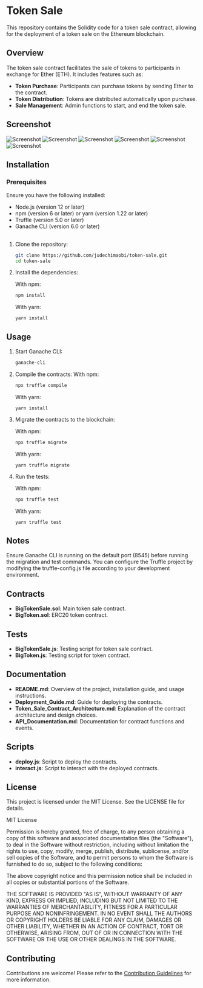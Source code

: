 # Token Sale

This repository contains the Solidity code for a token sale contract, allowing for the deployment of a token sale on the Ethereum blockchain.

## Overview

The token sale contract facilitates the sale of tokens to participants in exchange for Ether (ETH). It includes features such as:

- **Token Purchase**: Participants can purchase tokens by sending Ether to the contract.
- **Token Distribution**: Tokens are distributed automatically upon purchase.
- **Sale Management**: Admin functions to start, and end the token sale.

## Screenshot

![Screenshot](scr_shot_loading.png)
![Screenshot](scr_shot_loaded.png)
![Screenshot](scr_shot_confirm_tnx.png)
![Screenshot](scr_shot1.png)
![Screenshot](scr_shot_test.png)
![Screenshot](scr_shot_clientside.png)

## Installation

### Prerequisites

Ensure you have the following installed:

- Node.js (version 12 or later)
- npm (version 6 or later) or yarn (version 1.22 or later)
- Truffle (version 5.0 or later)
- Ganache CLI (version 6.0 or later)

##
1. Clone the repository:

   ```sh
   git clone https://github.com/judechimaobi/token-sale.git
   cd token-sale

2. Install the dependencies:<br>
   
   With npm:
   ```sh
   npm install

   ```
   With yarn:
   ```
   yarn install
   ```

## Usage
1. Start Ganache CLI:
  
   ```sh
   ganache-cli

2. Compile the contracts:
   With npm:
   ```sh
   npx truffle compile
   ```
   With yarn:
   ```
   yarn install
   ```

3. Migrate the contracts to the blockchain:

   With npm:
   ```sh
   npx truffle migrate
    ```
   With yarn:
   ```
   yarn truffle migrate
   ```

4. Run the tests:

   With npm:
   ```sh
   npx truffle test
    ```
   With yarn:
   ```
   yarn truffle test
   ```

## Notes
Ensure Ganache CLI is running on the default port (8545) before running the migration and test commands.
You can configure the Truffle project by modifying the truffle-config.js file according to your development environment.

## Contracts

- **BigTokenSale.sol**: Main token sale contract.
- **BigToken.sol**: ERC20 token contract.

## Tests

- **BigTokenSale.js**: Testing script for token sale contract.
- **BigToken.js**: Testing script for token contract.

## Documentation

- **README.md**: Overview of the project, installation guide, and usage instructions.
- **Deployment_Guide.md**: Guide for deploying the contracts.
- **Token_Sale_Contract_Architecture.md**: Explanation of the contract architecture and design choices.
- **API_Documentation.md**: Documentation for contract functions and events.

## Scripts

- **deploy.js**: Script to deploy the contracts.
- **interact.js**: Script to interact with the deployed contracts.



## License

This project is licensed under the MIT License. See the LICENSE file for details.

MIT License

Permission is hereby granted, free of charge, to any person obtaining a copy
of this software and associated documentation files (the "Software"), to deal
in the Software without restriction, including without limitation the rights
to use, copy, modify, merge, publish, distribute, sublicense, and/or sell
copies of the Software, and to permit persons to whom the Software is
furnished to do so, subject to the following conditions:

The above copyright notice and this permission notice shall be included in all
copies or substantial portions of the Software.

THE SOFTWARE IS PROVIDED "AS IS", WITHOUT WARRANTY OF ANY KIND, EXPRESS OR
IMPLIED, INCLUDING BUT NOT LIMITED TO THE WARRANTIES OF MERCHANTABILITY,
FITNESS FOR A PARTICULAR PURPOSE AND NONINFRINGEMENT. IN NO EVENT SHALL THE
AUTHORS OR COPYRIGHT HOLDERS BE LIABLE FOR ANY CLAIM, DAMAGES OR OTHER
LIABILITY, WHETHER IN AN ACTION OF CONTRACT, TORT OR OTHERWISE, ARISING FROM,
OUT OF OR IN CONNECTION WITH THE SOFTWARE OR THE USE OR OTHER DEALINGS IN THE
SOFTWARE.


## Contributing

Contributions are welcome! Please refer to the [Contribution Guidelines](CONTRIBUTING.md) for more information.















